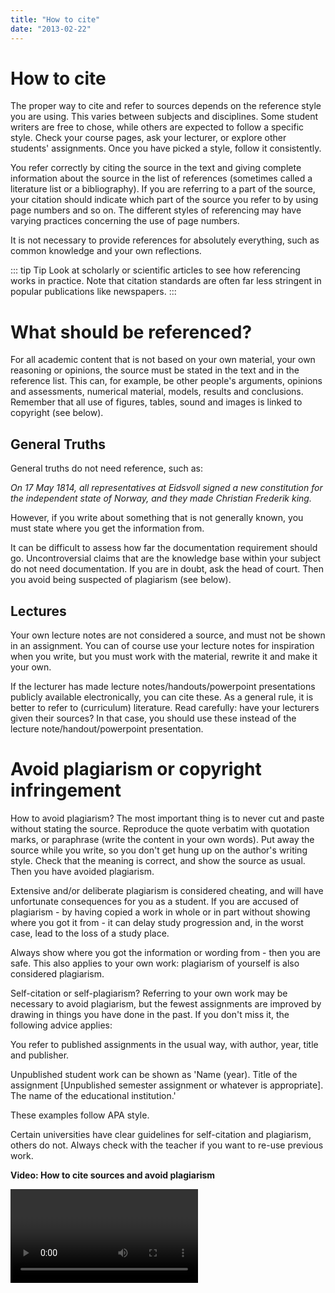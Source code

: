 ```yaml
---
title: "How to cite"
date: "2013-02-22"
---
```


# How to cite

The proper way to cite and refer to sources depends on the reference style you are using. This varies between subjects and disciplines. Some student writers are free to chose, while others are expected to follow a specific style. Check your course pages, ask your lecturer, or explore other students' assignments. Once you have picked a style, follow it consistently. 

You refer correctly by citing the source in the text and giving complete information about the source in the list of references (sometimes called a literature list or a bibliography). If you are referring to a part of the source, your citation should indicate which part of the source you refer to by using page numbers and so on. The different styles of referencing may have varying practices concerning the use of page numbers. 

It is not necessary to provide references for absolutely everything, such as common knowledge and your own reflections. 

::: tip Tip
Look at scholarly or scientific articles to see how referencing works in practice. Note that citation standards are often far less stringent in popular publications like newspapers.
:::

# What should be referenced?

For all academic content that is not based on your own material, your own reasoning or opinions, the source must be stated in the text and in the reference list. This can, for example, be other people's arguments, opinions and assessments, numerical material, models, results and conclusions. Remember that all use of figures, tables, sound and images is linked to copyright (see below).

## General Truths

General truths do not need reference, such as:

_On 17 May 1814, all representatives at Eidsvoll signed a new constitution for the independent state of Norway, and they made Christian Frederik king._

However, if you write about something that is not generally known, you must state where you get the information from.

It can be difficult to assess how far the documentation requirement should go. Uncontroversial claims that are the knowledge base within your subject do not need documentation. If you are in doubt, ask the head of court. Then you avoid being suspected of plagiarism (see below).

## Lectures

Your own lecture notes are not considered a source, and must not be shown in an assignment. You can of course use your lecture notes for inspiration when you write, but you must work with the material, rewrite it and make it your own.

If the lecturer has made lecture notes/handouts/powerpoint presentations publicly available electronically, you can cite these. As a general rule, it is better to refer to (curriculum) literature. Read carefully: have your lecturers given their sources? In that case, you should use these instead of the lecture note/handout/powerpoint presentation.

# Avoid plagiarism or copyright infringement

How to avoid plagiarism? The most important thing is to never cut and paste without stating the source. Reproduce the quote verbatim with quotation marks, or paraphrase (write the content in your own words). Put away the source while you write, so you don't get hung up on the author's writing style. Check that the meaning is correct, and show the source as usual. Then you have avoided plagiarism.

Extensive and/or deliberate plagiarism is considered cheating, and will have unfortunate consequences for you as a student. If you are accused of plagiarism - by having copied a work in whole or in part without showing where you got it from - it can delay study progression and, in the worst case, lead to the loss of a study place.

Always show where you got the information or wording from - then you are safe. This also applies to your own work: plagiarism of yourself is also considered plagiarism.

Self-citation or self-plagiarism? Referring to your own work may be necessary to avoid plagiarism, but the fewest assignments are improved by drawing in things you have done in the past. If you don't miss it, the following advice applies:

You refer to published assignments in the usual way, with author, year, title and publisher.

Unpublished student work can be shown as 'Name (year). Title of the assignment [Unpublished semester assignment or whatever is appropriate]. The name of the educational institution.'

These examples follow APA style.

Certain universities have clear guidelines for self-citation and plagiarism, others do not. Always check with the teacher if you want to re-use previous work.

**Video: How to cite sources and avoid plagiarism**

<Video id="esfZOcBIB6w" />


## Copyright

Copyright is the right the creator of an intellectual work has to the work. The intellectual work can be a literary, scientific or artistic work, and the creator is called the author. Copyright is regulated in the 2018 Copyright Act, also known as the [Intellectual Property Act](https://lovdata.no/dokument/NL/lov/2018-06-15-40). The main rule in the Copyright Act is that the author has the exclusive right to produce a copy of the work and to make it available to others. This economic right lasts for 70 years after the originator has passed away, and then the work becoms public domain, as it is called.

In addition to the financial right of control that the author has, comes the ideal one - that is, the right to be named and protected against the intellectual work being used in an offensive way. Note that the ideal right does not expire. Violation of applicable copyright rules can have unfortunate consequences. Plagiarism is presenting others' results, thoughts, ideas or formulations as if they were one's own. This is considered intellectual theft according to the [Copyright Act](https://lovdata.no/dokument/NL/lov/2018-06-15-40). 

For more on copyright, see [DelRett](https://delrett.no/), which is a public guidance service on copyright.


# References and quotations

Academic publications have formal rules for citation and referencing that vary between different fields, journals, and so on. There are, for example, standard abbreviatons that are commonly used in citations. 

::: details Abbreviations 

There are some standard abbreviations that are used when citing sources. Below is a list of some of the most common abbreviations. Remember that all abbreviations should have a period/full stop after them.
- **v.** Volume 
- **anon.** Anonymous. Unknown author
- **c.** Circa. Used when approximating a date, for example c.1978
- **et al.** And others. Used to shorten a list of authors e.g. Smith et al.
- **ch.** Chapter 
- **ed(s).** Editor(s)
- **p.** Page or pp. Pages
- **n.d.** No date. Used for sources without a given publication date
::: 

Below you will find some examples of direct and indirect citations using the APA style.

## Quotations 

When you use an excerpt from a text in your own text, it is a quotation. There are several ways to do this. The examples below are based on the referencing style APA 7th edition.


### Direct quotations 
In a direct quotation, you reproduce exactly (word for word, including emphasis, etc.) what another author has written. Excerpts consisting of less than 40 words (or three lines) are typed directly into your text and indicated by quotation marks ('blah' or "blah").

::: eksempel Example

'Students (and researchers) in the social sciences and humanities must write within an academic genre. The distinctive feature of this genre is _discussion_' (Førland, 1996, p.11).

Source: Førland, T.E. (1996). _Drøft! Lærebok i oppgaveskriving_. Oslo: Gyldendal.
::: 

Quotations of more than 40 words (in the APA style) should be placed in their own indented paragraph. In this case, quotation marks are not used.

### Paraphrasing 

When citing an author, you may wish to reformulate their ideas using your own words. This form of indirect quotation can help create a better flow in your text. When you paraphrase, you are rephrasing what another author has written. You should change both the words and the word order, and rewrite what they have said using your own language. However, you should be careful that you are not changing the underlying ideas in any way, and that the meaning of the original text is retained. 

::: eksempel Example 

Førland (1996, p. 11) points out that students within the human sciences must learn to write in an academic genre. 

The academic genre is characterised by discussion, and all students with the human sciences must learn to use it according to Førland (1996, p. 11).
::: 

### Making changes to a quotation 

Just as with paraphrasing, sometimes it might be necessary to make smaller changes to a quotation. Examples of such changes might be removing parts that are unnecessary for your argument or adding words to help the reader understand the context of the quote. The main principle when making changes is that all additions or omissions should be emphasised. If you have a long citation with irrelevant passages, it may be appropriate to completely remove parts of the citation. This must be clearly marked, for example with an ellipsis (three dots) in square brackets […] or normal parentheses (…). Omissions of just one or two words can be marked with just an ellipsis and no brackets, while parentheses should be used for longer omissions.  

::: eksempel Example
'Students ... must write within an academic genre. The distinctive feature of this genre is _discussion_' (Førland, 1996, p. 11).
::: 

If you want to add or replace something in a citation, this should be highlighted by using brackets.

::: eksempel Example
'Students (and researchers) [in the human sciences] must write within an academic genre' (Førland, 1996, p.11). 
::: 

If you add or remove italics in the quotation, add 'emphasis added' or 'emphasis removed' after the page number. 

::: eksempel Example 

'Students (and researchers) in the social sciences and humanities must write within an academic genre. The distinctive feature of this genre is discussion' (Førland, 1996, p.11, emphasis removed).
::: 

In case of errata in the original, this can be marked by the Latin '\[_sic._\]', which means 'thus was it written'. _Sic._ can also mean that the quotation is unusual, but correctly reproduced.


### Secondary references
As a rule, you should only cite from works that you have read. However, if the original source is not available, or is written in a language that you do not understand, you can refer to others’ use of it:

::: eksempel Example

Beck and Beck-Gemsheim referenced in Kloster (2003, p.4) talk about three stages that women and men have gone through in the move from a traditional to a modern society.
There are three stages that the relationship between women and men have gone through in the move from a traditional to a modern society (Beck & Beck-Gemsheim in Kloster, 2003, p.4).

:::

### Notes and appendices
- Limit use of notes.
- Notes can be used for additional information that does not fit naturally with the rest of your text. They provide information that is not essential for understanding the main content.
- You can choose between footnotes at the bottom of a page, or endnotes at the back of the chapter/assignment. Notes are normally set in a smaller font size than the main text.
- Exactly how you make references to notes will depend on what referencing style you are using. 
- Appendices can be tables or figures which are included in the assignment, questionnaires, observation forms, interview guides and other such additions which are not included in the main body of your text. Appendices must be numbered and included after the reference list.

### Tools for managing references
For longer assignments such as a bachelor or master thesis, you may be able to manage your references more effectively with the use of a reference management system such as EndNote, ReferenceManager, Zotero or Mendeley. The reference tool will automatically create a reference list for the references in your text. You can also easily change your choice of referencing style if needed. Check with student services what reference management systems you have access to in your institution. Zotero and Mendeley are free and available to anyone.

***Exporting your references from a database***
Instead of copying references, you can often export them directly from the database where you found them. This will simplify the writing process and minimize errors in your referencing. 

## QUIZ: What type of reference is this?

<QuizEn v-bind:quizNum=2 />
